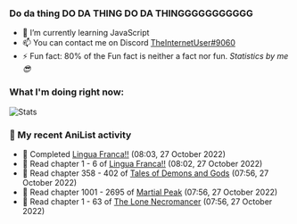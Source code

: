 ### Do da thing DO DA THING DO DA THINGGGGGGGGGGG

<!-- **TheInternetUser0/TheInternetUser0** is a ✨ _special_ ✨ repository because its `README.md` (this file) appears on your GitHub profile. -->


- 🌱 I’m currently learning JavaScript
- 📫 You can contact me on Discord [TheInternetUser#9060](https://discord.com/users/534117072796385300)
- ⚡ Fun fact: 80% of the Fun fact is neither a fact nor fun. _Statistics by me 😎_

### What I'm doing right now:
![Stats](https://discord.c99.nl/widget/theme-3/534117072796385300.png)

### 🌸 My recent AniList activity

<!-- ANILIST_ACTIVITY:start -->

-   📖 Completed [Lingua Franca!!](https://anilist.co/manga/96907) (08:03, 27 October 2022)
-   📖 Read chapter 1 - 6 of [Lingua Franca!!](https://anilist.co/manga/96907) (08:02, 27 October 2022)
-   📖 Read chapter 358 - 402 of [Tales of Demons and Gods](https://anilist.co/manga/86707) (07:56, 27 October 2022)
-   📖 Read chapter 1001 - 2695 of [Martial Peak](https://anilist.co/manga/104494) (07:56, 27 October 2022)
-   📖 Read chapter 1 - 63 of [The Lone Necromancer](https://anilist.co/manga/139572) (07:56, 27 October 2022)

<!-- ANILIST_ACTIVITY:end -->
